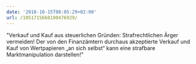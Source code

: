 ```yaml
---
date: '2018-10-15T08:05:29+02:00'
url: /1051715668100476929/
---
```

"Verkauf und Kauf aus steuerlichen Gründen: Strafrechtlichen Ärger vermeiden!
Der von den Finanzämtern durchaus akzeptierte Verkauf und Kauf von Wertpapieren „an sich selbst“ kann eine strafbare Marktmanipulation darstellen!"
